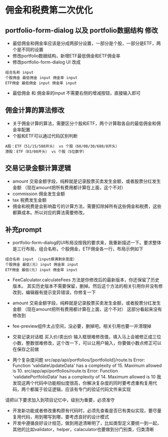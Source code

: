 # 佣金和税费第二次优化

## portfolio-form-dialog 以及 portfolio数据结构 修改

- 最低佣金和佣金率应该是分成两部分设置，一部分是个股，一部分是ETF，两个是不同的设置
- 修改portfolio数据结构，新增ETF最低佣金和ETF佣金率
- 修改portfolio-form-dialog UI 改成

```
组合名称 input
个股佣金 最低佣金 input 佣金率 input
ETF佣金 最低佣金 input 佣金率 input
```

- 最低佣金 和 佣金率的input 不需要右侧的增减按钮，直接输入即可

## 佣金计算的算法修改

- 关于佣金计算的算法，需要区分个股和ETF，两个计算取各自的最低佣金和佣金率配置
- 个股和ETF可以通过代码区别判断

```
A股​：ETF（51/15/588开头） vs 个股（60/00/30/688/8开头）
​港股​：ETF（03/08开头） vs 个股（5位数字）
```

## 交易记录金额计算逻辑

- amount 交易金额字段，纯粹就是记录股票买卖发生金额，或者股票分红发生金额 （现在amount把所有费用都计算在上面，这个不对）
- commission 佣金发生金额
- tax 税费发生金额
- 佣金和税费是会影响盈亏的计算方法，需要扣除掉所有这些佣金和税费，这些都算成本。所以对应的算法需要修改。

## 补充prompt

- portfolio-form-dialog的UI布局没按我的要求来，我重新描述一下。要求整体是三行布局，组合名称，个股佣金，ETF佣金各一行，布局示例如下

```
组合名称 input （input撑满剩余宽度）
个股佣金 最低(元) input 佣金率 input
ETF佣金 最低(元) input 佣金率 input
```

- FeeCalculator.calculateFees 方法是你修改后的最新版本，你还保留了历史版本。 其实历史版本不需要保留，删掉。然后这个方法的相关引用你并没有修改到，编辑器有提示变异错误，你修复一下
- amount 交易金额字段，纯粹就是记录股票买卖发生金额，或者股票分红发生金额 （现在amount把所有费用都计算在上面，这个不对） 这部分看起来没有修改到

- fee-preview组件太占空间，没必要，删掉吧。相关引用也要一并清理掉
- 交易记录对话框 买入价/卖出价 输入框很难修改值，填入马上会被修正成三位小数，整数很难修改，这个改一下，可以让用户输入，你要做小数点修正可以在保存之前做

- 两个复杂度问题
  src/app/api/portfolios/[portfolioId]/route.ts Error: Function 'validateUpdateData' has a complexity of 15. Maximum allowed is 10.
  src/app/api/portfolios/route.ts Error: Function 'validatePortfolioData' has a complexity of 14. Maximum allowed is 10
  我发现这两个代码中功能相似度很高，你解决复杂度的同时要考虑重构复用代码，两个都属于验证逻辑，应该有专门的验证代码文件来实现

请把以下要求加入到项目记忆中，级别为重要，必须准守

- 开发新功能或者修改重构原有代码时，必须先查看是否已有类似实现，要尽量复用代码，用到哪写到哪，要考虑良好的设计模式
- 开发中遵循良好设计规范，做到用途清晰明了，比如类型定义要统一到一起，其他的比如validator，helper，calaculator也要做到分门别类，归类清晰
